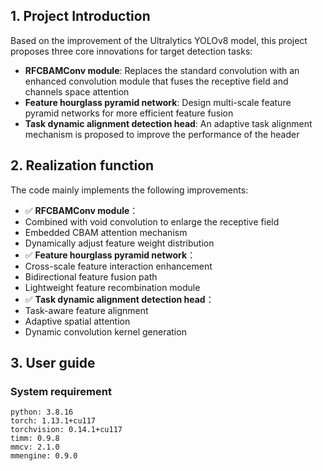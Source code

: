 ## 1. Project Introduction
Based on the improvement of the Ultralytics YOLOv8 model, this project proposes three core innovations for target detection tasks:
- **RFCBAMConv module**: Replaces the standard convolution with an enhanced convolution module that fuses the receptive field and channels space attention
- **Feature hourglass pyramid network**: Design multi-scale feature pyramid networks for more efficient feature fusion
- **Task dynamic alignment detection head**: An adaptive task alignment mechanism is proposed to improve the performance of the header


## 2. Realization function
The code mainly implements the following improvements:
- ✅ **RFCBAMConv module**：
- Combined with void convolution to enlarge the receptive field
- Embedded CBAM attention mechanism
- Dynamically adjust feature weight distribution
- ✅ **Feature hourglass pyramid network**：
- Cross-scale feature interaction enhancement
- Bidirectional feature fusion path
- Lightweight feature recombination module
- ✅ **Task dynamic alignment detection head**：
- Task-aware feature alignment
- Adaptive spatial attention
- Dynamic convolution kernel generation

## 3. User guide

### System requirement
    python: 3.8.16
    torch: 1.13.1+cu117
    torchvision: 0.14.1+cu117
    timm: 0.9.8
    mmcv: 2.1.0
    mmengine: 0.9.0

